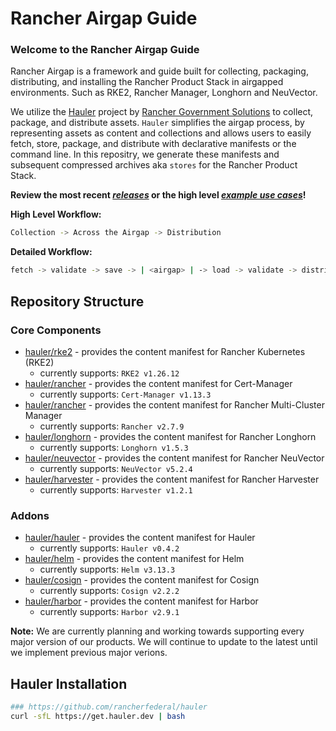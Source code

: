 # Rancher Airgap Guide

### Welcome to the Rancher Airgap Guide
Rancher Airgap is a framework and guide built for collecting, packaging, distributing, and installing the Rancher Product Stack in airgapped environments. Such as RKE2, Rancher Manager, Longhorn and NeuVector.

We utilize the [Hauler](https://github.com/rancherfederal/hauler) project by [Rancher Government Solutions](https://github.com/rancherfederal) to collect, package, and distribute assets. `Hauler` simplifies the airgap process, by representing assets as content and collections and allows users to easily fetch, store, package, and distribute with declarative manifests or the command line. In this repositry, we generate these manifests and subsequent compressed archives aka `stores` for the Rancher Product Stack.

**Review the most recent *[releases](https://github.com/zackbradys/rancher-airgap/releases)* or the high level *[example use cases](examples)*!**

**High Level Workflow:**
```bash
Collection -> Across the Airgap -> Distribution
```

**Detailed Workflow:**
```bash
fetch -> validate -> save -> | <airgap> | -> load -> validate -> distribute
```

## Repository Structure

### Core Components
* [hauler/rke2](hauler/rke2/README.md) - provides the content manifest for Rancher Kubernetes (RKE2)
  * currently supports: `RKE2 v1.26.12`
* [hauler/rancher](hauler/rancher/README.md) - provides the content manifest for Cert-Manager
  * currently supports: `Cert-Manager v1.13.3`
* [hauler/rancher](hauler/rancher/README.md) - provides the content manifest for Rancher Multi-Cluster Manager
  * currently supports: `Rancher v2.7.9`
* [hauler/longhorn](hauler/longhorn/README.md) - provides the content manifest for Rancher Longhorn
  * currently supports: `Longhorn v1.5.3`
* [hauler/neuvector](hauler/neuvector/README.md) - provides the content manifest for Rancher NeuVector
  * currently supports: `NeuVector v5.2.4`
* [hauler/harvester](hauler/harvester/README.md) - provides the content manifest for Rancher Harvester
  * currently supports: `Harvester v1.2.1`

### Addons
* [hauler/hauler](hauler/hauler/README.md) - provides the content manifest for Hauler
  * currently supports: `Hauler v0.4.2`
* [hauler/helm](hauler/helm/README.md) - provides the content manifest for Helm
  * currently supports: `Helm v3.13.3`
* [hauler/cosign](hauler/cosign/README.md) - provides the content manifest for Cosign
  * currently supports: `Cosign v2.2.2`
* [hauler/harbor](hauler/harbor/README.md) - provides the content manifest for Harbor
  * currently supports: `Harbor v2.9.1`

**Note:** We are currently planning and working towards supporting every major version of our products. We will continue to update to the latest until we implement previous major verions.

## Hauler Installation
```bash
### https://github.com/rancherfederal/hauler
curl -sfL https://get.hauler.dev | bash
```